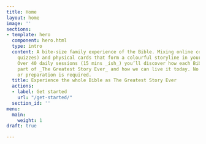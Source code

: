 ```yaml
---
title: Home
layout: home
image: ''
sections:
- template: hero
  component: hero.html
  type: intro
  content: A bite-size family experience of the Bible. Mixing online content (videos,
    quizzes) and physical cards that form a colourful storyline in your own home.
    Over 40 daily sessions (15 mins _ish_) you’ll discover how each Bible story forms
    part of _The Greatest Story Ever_ and how we can live it today. No prior knowledge
    or preparation is required.
  title: Experience the whole Bible as The Greatest Story Ever
  actions:
  - label: Get started
    url: "/get-started/"
  section_id: ''
menu:
  main:
    weight: 1
draft: true

---
```

